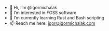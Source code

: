 - 👋 Hi, I’m @igormichalak
- 👀 I’m interested in FOSS software
- 🌱 I’m currently learning Rust and Bash scripting
- 📫 Reach me here: igor@igormichalak.com
